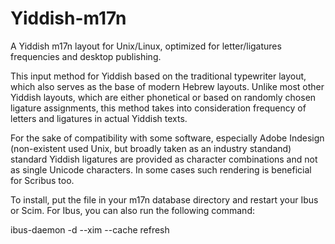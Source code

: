 # Yiddish-m17n
A Yiddish m17n layout for Unix/Linux, optimized for letter/ligatures frequencies and desktop publishing.

This input method for Yiddish based on the traditional typewriter layout, which also serves as the base of modern Hebrew layouts. Unlike most other Yiddish layouts, which are either phonetical or based on randomly chosen ligature assignments, this method takes into consideration frequency of letters and ligatures in actual Yiddish texts. 

For the sake of compatibility with some software, especially Adobe Indesign (non-existent used Unix, but broadly taken as an industry standand) standard Yiddish ligatures are provided as character combinations and not as single Unicode characters. In some cases such rendering is beneficial for Scribus too.

To install, put the file in your m17n database directory and restart your Ibus or Scim. For Ibus, you can also run the following command:

ibus-daemon -d --xim --cache refresh

